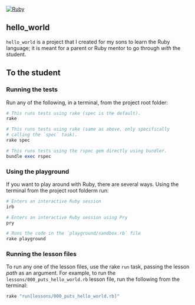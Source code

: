 [![Ruby](https://github.com/ejangelo/hello_world/actions/workflows/ruby.yml/badge.svg?refresh=0)](https://github.com/ejangelo/hello_world/actions/workflows/ruby.yml)

## hello_world
`hello_world` is a project that I created for my sons to learn the Ruby language; it is meant for a parent or Ruby mentor to go through _with_ the student.

## To the student
### Running the tests
Run any of the following, in a terminal, from the project root folder:

```ruby
# This runs tests using rake (spec is the default).
rake
```
```ruby
# This runs tests using rake (same as above, only specifically
# calling the `spec` task).
rake spec
```
```ruby
# This runs tests using the rspec gem directly using bundler.
bundle exec rspec
```

### Using the playground
If you want to play around with Ruby, there are several ways. Using the terminal from the project root folderm run:

```ruby
# Enters an interactive Ruby session
irb
```
```ruby
# Enters an interactive Ruby session using Pry
pry
```
```ruby
# Runs the code in the `playground/sandbox.rb` file
rake playground
```

### Running the lesson files
To run any one of the lesson files, use the rake `run` task, passing the lesson _path_ as an argument. For example, to run the `lessons/000_puts_hello_world.rb` lesson file, run the following from the terminal:

```ruby
rake "run[lessons/000_puts_hello_world.rb]"
```

